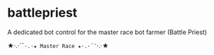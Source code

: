 # battlepriest
A dedicated bot control for the master race bot farmer (Battle Priest)

★·.·´¯`·.·★ Master Race ★·.·´¯`·.·★

